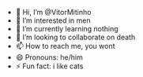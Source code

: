 - 👋 Hi, I’m @VitorMitinho
- 👀 I’m interested in men
- 🌱 I’m currently learning nothing
- 💞️ I’m looking to collaborate on death
- 📫 How to reach me, you wont
- 😄 Pronouns: he/him
- ⚡ Fun fact: i like cats

